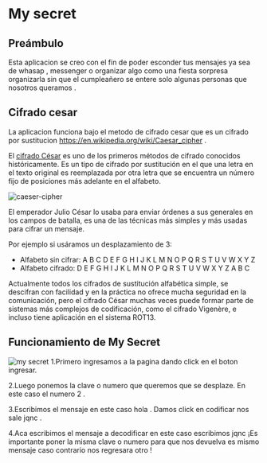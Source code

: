 # My secret 

## Preámbulo

Esta aplicacion se creo con el fin de poder esconder tus mensajes ya sea de whasap , messenger o organizar algo como una fiesta sorpresa organizarla sin que el cumpleañero se entere solo algunas personas que nosotros queramos . 

## Cifrado cesar

La aplicacion funciona bajo el metodo de cifrado cesar que es un cifrado por sustitucion https://en.wikipedia.org/wiki/Caesar_cipher .

El [cifrado César](https://en.wikipedia.org/wiki/Caesar_cipher) es uno de los
primeros métodos de cifrado conocidos históricamente. Es un tipo de cifrado por
sustitución en el que una letra en el texto original es reemplazada por otra
letra que se encuentra un número fijo de posiciones más adelante en el alfabeto.

![caeser-cipher](https://upload.wikimedia.org/wikipedia/commons/thumb/2/2b/Caesar3.svg/2000px-Caesar3.svg.png)

El emperador Julio César lo usaba para enviar órdenes a sus generales en los
campos de batalla, es una de las técnicas más simples y más usadas para cifrar
un mensaje.

Por ejemplo si usáramos un desplazamiento de 3:

* Alfabeto sin cifrar: A B C D E F G H I J K L M N O P Q R S T U V W X Y Z
* Alfabeto cifrado: D E F G H I J K L M N O P Q R S T U V W X Y Z A B C

Actualmente todos los cifrados de sustitución alfabética simple, se descifran
con facilidad y en la práctica no ofrece mucha seguridad en la comunicación,
pero el cifrado César muchas veces puede formar parte de sistemas más complejos
de codificación, como el cifrado Vigenère, e incluso tiene aplicación en el
sistema ROT13.

## Funcionamiento de My Secret

![my secret](https://user-images.githubusercontent.com/34012605/40936971-c6d24176-6802-11e8-8629-cea0ca026f0c.gif)
1.Primero ingresamos a la pagina dando click en el boton ingresar.

2.Luego ponemos la clave o numero que queremos que se desplaze. En este caso el numero 2 .

3.Escribimos el mensaje en este caso hola . Damos click en codificar nos sale jqnc .

4.Aca escribimos el mensaje a  decodificar en este caso escribimos jqnc  ¡Es importante poner la misma clave o numero para que nos devuelva es mismo mensaje caso contrario nos regresara otro !